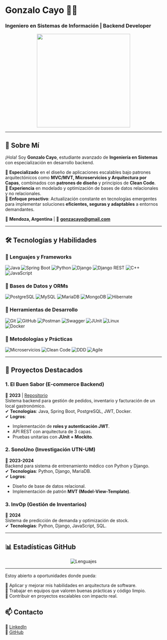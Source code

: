 # **Gonzalo Cayo** 👨‍💻  
### Ingeniero en Sistemas de Información | Backend Developer  

<div align="center">  
  <img src="https://media.giphy.com/media/qgQUggAC3Pfv687qPC/giphy.gif" width="300"/>  
</div>  

---

## **📌 Sobre Mí**  
¡Hola! Soy **Gonzalo Cayo**, estudiante avanzado de **Ingeniería en Sistemas** con especialización en desarrollo backend.  

🔹 **Especializado** en el diseño de aplicaciones escalables bajo patrones arquitectónicos como **MVC/MVT, Microservicios y Arquitectura por Capas**, combinados con **patrones de diseño** y principios de **Clean Code**.  
🔹 **Experiencia** en modelado y optimización de bases de datos relacionales y no relacionales.  
🔹 **Enfoque proactivo**: Actualización constante en tecnologías emergentes para implementar soluciones **eficientes, seguras y adaptables** a entornos demandantes.  
 


📍 **Mendoza, Argentina** | 📧 **gonzacayo@gmail.com**  

--- 

## **🛠 Tecnologías y Habilidades**  

### **🔹 Lenguajes y Frameworks**  
![Java](https://img.shields.io/badge/Java-ED8B00?style=for-the-badge&logo=openjdk&logoColor=white)
![Spring Boot](https://img.shields.io/badge/Spring_Boot-6DB33F?style=for-the-badge&logo=spring&logoColor=white)
![Python](https://img.shields.io/badge/Python-3776AB?style=for-the-badge&logo=python&logoColor=white)
![Django](https://img.shields.io/badge/Django-092E20?style=for-the-badge&logo=django&logoColor=white)
![Django REST](https://img.shields.io/badge/Django_REST-FF1709?style=for-the-badge&logo=django&logoColor=white)
![C++](https://img.shields.io/badge/C%2B%2B-00599C?style=for-the-badge&logo=c%2B%2B&logoColor=white)
![JavaScript](https://img.shields.io/badge/JavaScript-F7DF1E?style=for-the-badge&logo=javascript&logoColor=black)

### **🔹 Bases de Datos y ORMs**  
![PostgreSQL](https://img.shields.io/badge/PostgreSQL-316192?style=for-the-badge&logo=postgresql&logoColor=white)
![MySQL](https://img.shields.io/badge/MySQL-005C84?style=for-the-badge&logo=mysql&logoColor=white)
![MariaDB](https://img.shields.io/badge/MariaDB-003545?style=for-the-badge&logo=mariadb&logoColor=white)
![MongoDB](https://img.shields.io/badge/MongoDB-47A248?style=for-the-badge&logo=mongodb&logoColor=white)
![Hibernate](https://img.shields.io/badge/Hibernate-59666C?style=for-the-badge&logo=hibernate&logoColor=white)


### **🔹 Herramientas de Desarrollo**  
![Git](https://img.shields.io/badge/GIT-E44C30?style=for-the-badge&logo=git&logoColor=white)
![GitHub](https://img.shields.io/badge/GitHub-181717?style=for-the-badge&logo=github&logoColor=white)
![Postman](https://img.shields.io/badge/Postman-FF6C37?style=for-the-badge&logo=postman&logoColor=white)
![Swagger](https://img.shields.io/badge/Swagger-85EA2D?style=for-the-badge&logo=swagger&logoColor=black)
![JUnit](https://img.shields.io/badge/JUnit-25A162?style=for-the-badge&logo=junit5&logoColor=white)
![Linux](https://img.shields.io/badge/Linux-FCC624?style=for-the-badge&logo=linux&logoColor=black)  
![Docker](https://img.shields.io/badge/Docker-2CA5E0?style=for-the-badge&logo=docker&logoColor=white)

### **🔹 Metodologías y Prácticas**  
![Microservicios](https://img.shields.io/badge/-Microservicios-009688?style=for-the-badge)
![Clean Code](https://img.shields.io/badge/-Clean_Code-3F51B5?style=for-the-badge)
![DDD](https://img.shields.io/badge/-Domain_Driven_Design-FF5722?style=for-the-badge)
![Agile](https://img.shields.io/badge/-Agile-009688?style=for-the-badge)  


---

## **🚀 Proyectos Destacados**  

### **1. El Buen Sabor (E-commerce Backend)**  
📅 **2023** | [Repositorio](https://github.com/Gonzal290/el-buen-sabor)  
Sistema backend para gestión de pedidos, inventario y facturación de un local gastronómico.  
✔ **Tecnologías**: Java, Spring Boot, PostgreSQL, JWT, Docker.  
✔ **Logros**:  
  - Implementación de **roles y autenticación JWT**.  
  - API REST con arquitectura de 3 capas.  
  - Pruebas unitarias con **JUnit + Mockito**.  

### **2. SonoUno (Investigación UTN-UM)**  
📅 **2023-2024**  
Backend para sistema de entrenamiento médico con Python y Django.  
✔ **Tecnologías**: Python, Django, MariaDB.  
✔ **Logros**:  
  - Diseño de base de datos relacional.  
  - Implementación de patrón **MVT (Model-View-Template)**.  

### **3. InvOp (Gestión de Inventarios)**  
📅 **2024**  
Sistema de predicción de demanda y optimización de stock.  
✔ **Tecnologías**: Python, Django, JavaScript, SQL.  

---

## **📊 Estadísticas GitHub**  


<div align="center">  
  <img src="https://github-readme-stats.vercel.app/api/top-langs/?username=Gonza1290&layout=compact&theme=radical" alt="Lenguajes"/>  
</div>  

---

Estoy abierto a oportunidades donde pueda:

🔸 Aplicar y mejorar mis habilidades en arquitectura de software.   
🔸 Trabajar en equipos que valoren buenas prácticas y código limpio.    
🔸 Contribuir en proyectos escalables con impacto real.

## **📫 Contacto**  
💼 [LinkedIn](http://www.linkedin.com/in/gonzalo-cayo-625169263)  
📂 [GitHub](https://github.com/Gonzal290)   


